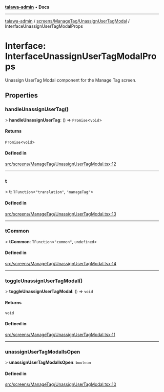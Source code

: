 [**talawa-admin**](../../../../README.md) • **Docs**

***

[talawa-admin](../../../../modules.md) / [screens/ManageTag/UnassignUserTagModal](../README.md) / InterfaceUnassignUserTagModalProps

# Interface: InterfaceUnassignUserTagModalProps

Unassign UserTag Modal component for the Manage Tag screen.

## Properties

### handleUnassignUserTag()

\> **handleUnassignUserTag**: () =\> `Promise`\<`void`\>

#### Returns

`Promise`\<`void`\>

#### Defined in

[src/screens/ManageTag/UnassignUserTagModal.tsx:12](https://github.com/PalisadoesFoundation/talawa-admin/blob/9dd5d7fd647f8a7c9e1c1e14bf645b71b32c51c2/src/screens/ManageTag/UnassignUserTagModal.tsx#L12)

***

### t

\> **t**: `TFunction`\<`"translation"`, `"manageTag"`\>

#### Defined in

[src/screens/ManageTag/UnassignUserTagModal.tsx:13](https://github.com/PalisadoesFoundation/talawa-admin/blob/9dd5d7fd647f8a7c9e1c1e14bf645b71b32c51c2/src/screens/ManageTag/UnassignUserTagModal.tsx#L13)

***

### tCommon

\> **tCommon**: `TFunction`\<`"common"`, `undefined`\>

#### Defined in

[src/screens/ManageTag/UnassignUserTagModal.tsx:14](https://github.com/PalisadoesFoundation/talawa-admin/blob/9dd5d7fd647f8a7c9e1c1e14bf645b71b32c51c2/src/screens/ManageTag/UnassignUserTagModal.tsx#L14)

***

### toggleUnassignUserTagModal()

\> **toggleUnassignUserTagModal**: () =\> `void`

#### Returns

`void`

#### Defined in

[src/screens/ManageTag/UnassignUserTagModal.tsx:11](https://github.com/PalisadoesFoundation/talawa-admin/blob/9dd5d7fd647f8a7c9e1c1e14bf645b71b32c51c2/src/screens/ManageTag/UnassignUserTagModal.tsx#L11)

***

### unassignUserTagModalIsOpen

\> **unassignUserTagModalIsOpen**: `boolean`

#### Defined in

[src/screens/ManageTag/UnassignUserTagModal.tsx:10](https://github.com/PalisadoesFoundation/talawa-admin/blob/9dd5d7fd647f8a7c9e1c1e14bf645b71b32c51c2/src/screens/ManageTag/UnassignUserTagModal.tsx#L10)

